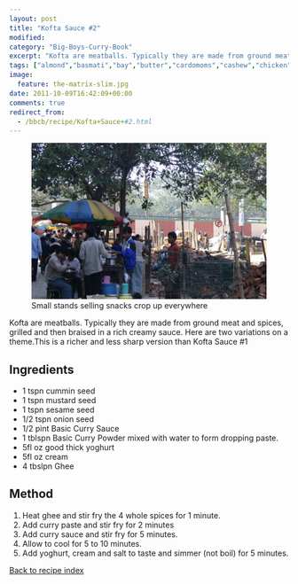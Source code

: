 ```yaml
---
layout: post
title: "Kofta Sauce #2"
modified:
category: "Big-Boys-Curry-Book"
excerpt: "Kofta are meatballs. Typically they are made from ground meat and spices, grilled and then"
tags: ["almond","basmati","bay","butter","cardomoms","cashew","chicken","cinnamon","cloves","cumin","ghee","lamb","mace","nuts","pepper","rice","saffron","turmeric"]
image:
  feature: the-matrix-slim.jpg
date: 2011-10-09T16:42:09+00:00
comments: true
redirect_from: 
  - /bbcb/recipe/Kofta+Sauce+#2.html
---
```


<figure>
	<a href="/images/bbcb/pict1458.jpg" alt="Calcutta, Snacks, India" title="Calcutta, Snacks, India &#169; Ashley Kitson 12/09/2011"><img src="/images/bbcb/pict1458.jpg"/></a>
	<figcaption>Small stands selling snacks crop up everywhere</figcaption>
</figure>

Kofta are meatballs. Typically they are made from ground meat and spices, grilled and then braised in a rich creamy sauce. Here are two variations on a theme.This is a richer and less sharp version than Kofta Sauce #1
        
## Ingredients
        
<ul><li>1 tspn cummin seed</li><li>1 tspn mustard seed</li><li>1 tspn sesame seed</li><li>1/2 tspn onion seed</li><li>1/2 pint Basic Curry Sauce</li><li>1 tblspn Basic Curry Powder mixed with water to form dropping paste.</li><li>5fl oz good thick yoghurt</li><li>5fl oz cream</li><li>4 tbslpn Ghee</li></ul>
        
## Method

<ol><li>Heat ghee and stir fry the 4 whole spices for 1 minute.</li><li>Add curry paste and stir fry for 2 minutes</li><li>Add curry sauce and stir fry for 5 minutes.</li><li>Allow to cool for 5 to 10 minutes.</li><li>Add yoghurt, cream and salt to taste and simmer (not boil) for 5 minutes.</li></ol>   

<a href="/bbcb">Back to recipe index</a>      